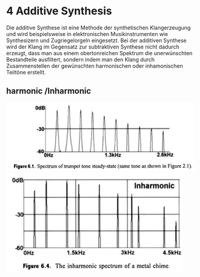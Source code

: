 # 4 Additive Synthesis

Die additive Synthese ist eine Methode der synthetischen Klangerzeugung und wird beispielsweise in elektronischen Musikinstrumenten wie Synthesizern und Zugriegelorgeln eingesetzt. Bei der additiven Synthese wird der Klang im Gegensatz zur subtraktiven Synthese nicht dadurch erzeugt, dass man aus einem obertonreichen Spektrum die unerwünschten Bestandteile ausfiltert, sondern indem man den Klang durch Zusammenstellen der gewünschten harmonischen oder inhamonischen Teiltöne erstellt.

## harmonic /Inharmonic

![](K4/harmonic.png)
![](K4/inharmonic.png)

